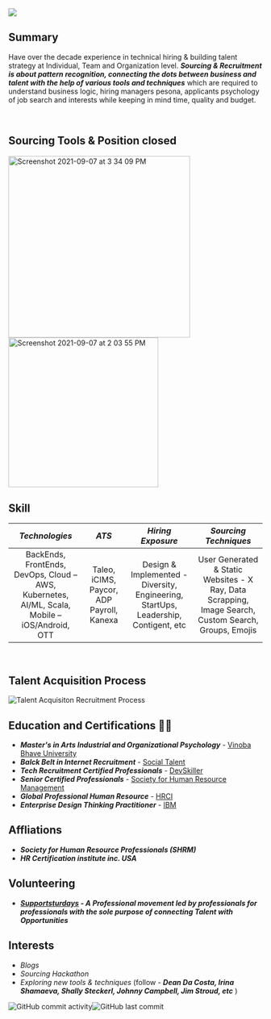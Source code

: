 <img src="https://user-images.githubusercontent.com/88934779/131502056-2b026419-3291-4d6e-9386-dd10ecdb8afc.png">
<h2>Summary</h2>
<p>Have over the decade experience in technical hiring & building talent strategy at Individual, Team and Organization level. <strong><em> Sourcing & Recruitment is about pattern recognition, connecting the dots between business and talent with the help of various tools and techniques</em></strong> which are required to understand business logic, hiring managers pesona, applicants psychology of job search and interests while keeping in mind time, quality and budget.</p> </br>

 
 <h2>Sourcing Tools & Position closed</h2> 
 
<img width="360" alt="Screenshot 2021-09-07 at 3 34 09 PM" src="https://user-images.githubusercontent.com/88934779/132326517-08cf40ca-2761-42c1-bb59-d40999145366.png"> <img width="297" alt="Screenshot 2021-09-07 at 2 03 55 PM" src="https://user-images.githubusercontent.com/88934779/132312565-001a1ba8-bdc6-4eb4-9e6d-fc7a9b526088.png"> 
 </br>
 <h2>Skill</h2> 
  

|  *Technologies* | *ATS* | *Hiring Exposure* | *Sourcing Techniques* |
| :---:        |     :---:      |         :---:    |   :--:    |
|BackEnds, FrontEnds, DevOps, Cloud – AWS, Kubernetes, AI/ML, Scala, Mobile – iOS/Android, OTT | Taleo, iCIMS, Paycor, ADP Payroll, Kanexa |Design & Implemented -   Diversity, Engineering, StartUps, Leadership, Contigent, etc| User Generated & Static Websites - X Ray, Data Scrapping, Image Search, Custom Search, Groups, Emojis|
</br>
<h2>Talent Acquisition Process</h2>

![Talent Acquisiton   Recruitment Process](https://user-images.githubusercontent.com/88934779/132305658-536653af-5529-40c2-a6a0-3c0b70090bb5.png)


## Education and Certifications 👩‍🎓 
- _**Master's in Arts Industrial and Organizational Psychology**_ - [Vinoba Bhave University](https://www.vbu.ac.in/login)<br/> 
- _**Balck Belt in Internet Recruitment**_ - [Social Talent](https://personal.socialtalent.com/collections/frontpage/products/talent-sourcing-specialist)<br/>
- _**Tech Recruitment Certified Professionals**_ - <a target='_blank' href="https://devskiller.com/devskiller-tech-recruitment-certification-course/">DevSkiller</a><br/>
- _**Senior Certified Professionals**_ - <a target='_blank' href="https://www.shrm.org/">Society for Human Resource Management</a><br/>
- _**Global Professional Human Resource**_  - <a target='_blank' href="https://www.hrci.org/our-programs/our-certifications/gphr">HRCI</a><br/>
- _**Enterprise Design Thinking Practitioner**_  - <a target='_blank' href="https://www.ibm.com/design/thinking/page/courses/Practitioner/">IBM</a><br/>

<h2>Affliations</h2>

- _**Society for Human Resource Professionals (SHRM)**_ <br/>
- _**HR Certification institute inc. USA**_ <br/>

<h2>Volunteering</h2>

- _**[Supportsturdays](https://supportsaturdays.com/) - A Professional movement led by professionals for professionals with the sole purpose of connecting Talent with Opportunities**_

<h2>Interests</h2> 
 
 - <em>Blogs</em>
 - <em>Sourcing Hackathon</em>
 - <em>Exploring new tools & techniques</em> (follow - <em><strong>Dean Da Costa, Irina Shamaeva, Shally Steckerl, Johnny Campbell, Jim Stroud, etc</strong> </em>)


<img alt="GitHub commit activity" src="https://img.shields.io/github/commit-activity/m/nammoooo/My-Portfolio?color=Red&logo=Github"><img alt="GitHub last commit" src="https://img.shields.io/github/last-commit/nammoooo/My-Portfolio?color=red&logo=github">
